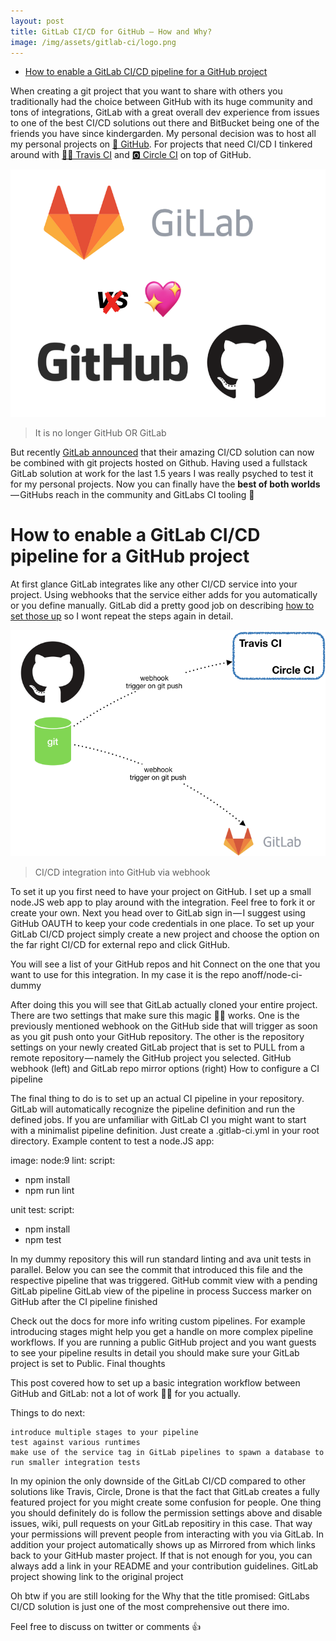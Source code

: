 ```yaml
---
layout: post
title: GitLab CI/CD for GitHub — How and Why?
image: /img/assets/gitlab-ci/logo.png
---
```


<!-- TOC -->

- [How to enable a GitLab CI/CD pipeline for a GitHub project](#how-to-enable-a-gitlab-cicd-pipeline-for-a-github-project)

<!-- /TOC -->
When creating a git project that you want to share with others you traditionally had the choice between GitHub with its huge community and tons of integrations, GitLab with a great overall dev experience from issues to one of the best CI/CD solutions out there and BitBucket being one of the friends you have since kindergarden. My personal decision was to host all my personal projects on [🦑 GitHub](https://github.com/anoff). For projects that need CI/CD I tinkered around with [👷‍♂️ Travis CI](https://travis-ci.org/) and [🅾️ Circle CI](https://circleci.com/) on top of GitHub.

![Gitlab loves Github](/img/assets/gitlab-ci/logo.png)
> It is no longer GitHub OR GitLab

But recently [GitLab announced](https://about.gitlab.com/features/github/) that their amazing CI/CD solution can now be combined with git projects hosted on Github. Having used a fullstack GitLab solution at work for the last 1.5 years I was really psyched to test it for my personal projects. Now you can finally have the **best of both worlds** — GitHubs reach in the community and GitLabs CI tooling 💃

# How to enable a GitLab CI/CD pipeline for a GitHub project

At first glance GitLab integrates like any other CI/CD service into your project. Using webhooks that the service either adds for you automatically or you define manually. GitLab did a pretty good job on describing [how to set those up](https://docs.gitlab.com/ee/ci/ci_cd_for_external_repos/github_integration.html) so I wont repeat the steps again in detail.

![](/img/assets/gitlab-ci/ci_overview.png)
> CI/CD integration into GitHub via webhook

To set it up you first need to have your project on GitHub. I set up a small node.JS web app to play around with the integration. Feel free to fork it or create your own. Next you head over to GitLab sign in — I suggest using GitHub OAUTH to keep your code credentials in one place. To set up your GitLab CI/CD project simply create a new project and choose the option on the far right CI/CD for external repo and click GitHub.

You will see a list of your GitHub repos and hit Connect on the one that you want to use for this integration. In my case it is the repo anoff/node-ci-dummy

After doing this you will see that GitLab actually cloned your entire project. There are two settings that make sure this magic 🧙‍♀️ works. One is the previously mentioned webhook on the GitHub side that will trigger as soon as you git push onto your GitHub repository. The other is the repository settings on your newly created GitLab project that is set to PULL from a remote repository — namely the GitHub project you selected.
GitHub webhook (left) and GitLab repo mirror options (right)
How to configure a CI pipeline

The final thing to do is to set up an actual CI pipeline in your repository. GitLab will automatically recognize the pipeline definition and run the defined jobs. If you are unfamiliar with GitLab CI you might want to start with a minimalist pipeline definition. Just create a .gitlab-ci.yml in your root directory. Example content to test a node.JS app:

image: node:9
lint:
  script:
  - npm install
  - npm run lint

unit test:
  script:
  - npm install
  - npm test

In my dummy repository this will run standard linting and ava unit tests in parallel. Below you can see the commit that introduced this file and the respective pipeline that was triggered.
GitHub commit view with a pending GitLab pipeline
GitLab view of the pipeline in process
Success marker on GitHub after the CI pipeline finished

Check out the docs for more info writing custom pipelines. For example introducing stages might help you get a handle on more complex pipeline workflows. If you are running a public GitHub project and you want guests to see your pipeline results in detail you should make sure your GitLab project is set to Public.
Final thoughts

This post covered how to set up a basic integration workflow between GitHub and GitLab: not a lot of work 🏋️‍♀️ for you actually.

Things to do next:

    introduce multiple stages to your pipeline
    test against various runtimes
    make use of the service tag in GitLab pipelines to spawn a database to run smaller integration tests

In my opinion the only downside of the GitLab CI/CD compared to other solutions like Travis, Circle, Drone is that the fact that GitLab creates a fully featured project for you might create some confusion for people. One thing you should definitely do is follow the permission settings above and disable issues, wiki, pull requests on your GitLab repositiry in this case. That way your permissions will prevent people from interacting with you via GitLab. In addition your project automatically shows up as Mirrored from which links back to your GitHub master project. If that is not enough for you, you can always add a link in your README and your contribution guidelines.
GitLab project showing link to the original project

Oh btw if you are still looking for the Why that the title promised: GitLabs CI/CD solution is just one of the most comprehensive out there imo.

Feel free to discuss on twitter or comments 👍